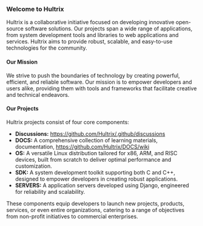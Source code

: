 ### Welcome to Hultrix
Hultrix is a collaborative initiative focused on developing innovative open-source software solutions. Our projects span a wide range of applications, from system development tools and libraries to web applications and services. Hultrix aims to provide robust, scalable, and easy-to-use technologies for the community.

#### Our Mission
We strive to push the boundaries of technology by creating powerful, efficient, and reliable software. Our mission is to empower developers and users alike, providing them with tools and frameworks that facilitate creative and technical endeavors.

#### Our Projects
Hultrix projects consist of four core components:

- **Discussions:**  https://github.com/Hultrix/.github/discussions
- **DOCS:** A comprehensive collection of learning materials, documentation, https://github.com/Hultrix/DOCS/wiki
- **OS:** A versatile Linux distribution tailored for x86, ARM, and RISC devices, built from scratch to deliver optimal performance and customization.
- **SDK:** A system development toolkit supporting both C and C++, designed to empower developers in creating robust applications.
- **SERVERS:** A application servers developed using Django, engineered for reliability and scalability.

These components equip developers to launch new projects, products, services, or even entire organizations, catering to a range of objectives from non-profit initiatives to commercial enterprises.
